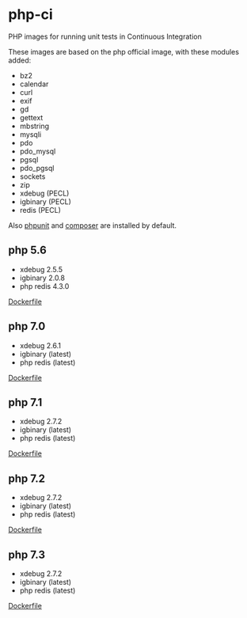# php-ci

PHP images for running unit tests in Continuous Integration

These images are based on the php official image, with these modules added:

* bz2
* calendar
* curl
* exif
* gd
* gettext
* mbstring
* mysqli
* pdo
* pdo_mysql
* pgsql
* pdo_pgsql
* sockets
* zip
* xdebug (PECL)
* igbinary (PECL)
* redis (PECL)

Also [phpunit](https://phpunit.de/) and [composer](https://getcomposer.org/) are installed by default.

## php 5.6

* xdebug 2.5.5
* igbinary 2.0.8
* php redis 4.3.0

[Dockerfile](https://github.com/creativeprojects/php-ci/blob/master/php5.6.Dockerfile)

## php 7.0

* xdebug 2.6.1
* igbinary (latest)
* php redis (latest)

[Dockerfile](https://github.com/creativeprojects/php-ci/blob/master/php7.0.Dockerfile)

## php 7.1

* xdebug 2.7.2
* igbinary (latest)
* php redis (latest)

[Dockerfile](https://github.com/creativeprojects/php-ci/blob/master/php7.1.Dockerfile)

## php 7.2

* xdebug 2.7.2
* igbinary (latest)
* php redis (latest)

[Dockerfile](https://github.com/creativeprojects/php-ci/blob/master/php7.2.Dockerfile)

## php 7.3

* xdebug 2.7.2
* igbinary (latest)
* php redis (latest)

[Dockerfile](https://github.com/creativeprojects/php-ci/blob/master/php7.3.Dockerfile)

